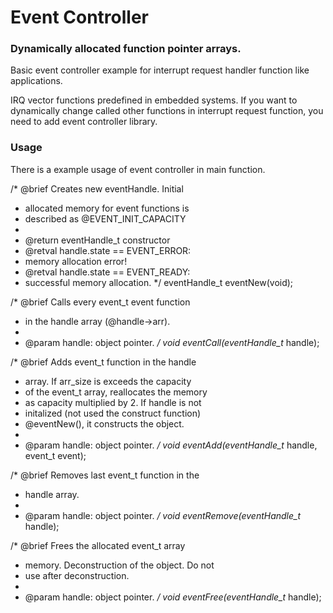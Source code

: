 # Event Controller

### Dynamically allocated function pointer arrays.

Basic event controller example for interrupt request
handler function like applications. 

IRQ vector functions predefined in embedded systems. If you 
want to dynamically change called other functions in interrupt request 
function, you need to add event controller library.

### Usage

There is a example usage of event controller in main function.

/*  @brief Creates new eventHandle. Initial
 *  allocated memory for event functions is
 *  described as @EVENT_INIT_CAPACITY
 *
 *  @return eventHandle_t constructor
 *  @retval handle.state == EVENT_ERROR:
 *  memory allocation error!
 *  @retval handle.state == EVENT_READY:
 *  successful memory allocation.
 */
eventHandle_t eventNew(void);

/*  @brief Calls every event_t event function
 *  in the handle array (@handle->arr).
 *
 *  @param handle: object pointer.
 */
void eventCall(eventHandle_t* handle);

/*  @brief Adds event_t function in the handle
 *  array. If arr_size is exceeds the capacity
 *  of the event_t array, reallocates the memory
 *  as capacity multiplied by 2. If handle is not
 *  initalized (not used the construct function)
 *  @eventNew(), it constructs the object.
 *
 *  @param handle: object pointer.
 */
void eventAdd(eventHandle_t* handle, event_t event);

/*  @brief Removes last event_t function in the
 *  handle array.
 *
 *  @param handle: object pointer.
 */
void eventRemove(eventHandle_t* handle);

/*  @brief Frees the allocated event_t array
 *  memory. Deconstruction of the object. Do not
 *  use after deconstruction.
 *
 *  @param handle: object pointer.
 */
void eventFree(eventHandle_t* handle);

